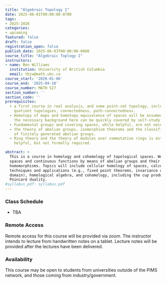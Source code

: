 ```yaml
---
title: "Algebraic Topology I"
date: 2025-06-01T00:00:00-0700
tags:
- 2025-2026
categories:
- upcoming
featured: false
draft: false
registration_open: false
publish_date: 2025-06-03T00:00:00-0800
course_title: "Algebraic Toplogy I"
instructors:
- name: Ben Williams
  institution: University of British Columbia
  email: tbjw@math.ubc.ca
course_start: '2026-01-06'
course_end: '2025-04-10'
course_number: MATH 527
section_number: ''
section_code: ''
prerequisites:
  - a first course in real analysis, and some point-set topology, including
    quotient topologies, connectedness, path-connectedness.
  - Homotopy of maps and homotopy equivalence of spaces will be assumed, but
    the necessary background here can be quickly covered by self-study.
  - Fundamental groups and covering spaces, while helpful, are not necessary.
  - the theory of abelian groups, isomorphism theorems and the classification
    of finitely generated abelian groups.
  - Ring theory and the theory of modules over commutative rings is extremely
    helpful, but not formally required.

abstract: >
  This is a course in homology and cohomology of topological spaces. We study
  spaces and continuous functions by means of abelian groups and their
  homomorphisms. Topics will include cellular homology of spaces, calculation
  techniques and applications (e.g., fixed point theorems, invariance of
  domain), homological algebra, and cohomology, including the cup product and
  Poincaré duality.
#syllabus_pdf: syllabus.pdf
---
```



### Class Schedule
  * TBA

### Remote Access
Remote access for this course will be provided via zoom. The instructor intends
to lecture from handwritten notes on a tablet. Lecture notes will be provided
after the lectures have been delivered.

### Availability
This course may be open to students from universities outside of the PIMS network, and those
coming from industry/government.
